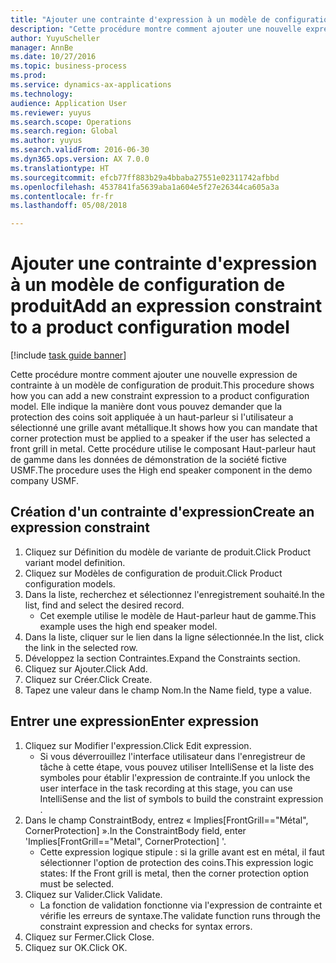 ```yaml
--- 
title: "Ajouter une contrainte d'expression à un modèle de configuration de produit"
description: "Cette procédure montre comment ajouter une nouvelle expression de contrainte à un modèle de configuration de produit."
author: YuyuScheller
manager: AnnBe
ms.date: 10/27/2016
ms.topic: business-process
ms.prod: 
ms.service: dynamics-ax-applications
ms.technology: 
audience: Application User
ms.reviewer: yuyus
ms.search.scope: Operations
ms.search.region: Global
ms.author: yuyus
ms.search.validFrom: 2016-06-30
ms.dyn365.ops.version: AX 7.0.0
ms.translationtype: HT
ms.sourcegitcommit: efcb77ff883b29a4bbaba27551e02311742afbbd
ms.openlocfilehash: 4537841fa5639aba1a604e5f27e26344ca605a3a
ms.contentlocale: fr-fr
ms.lasthandoff: 05/08/2018

---
```

# <a name="add-an-expression-constraint-to-a-product-configuration-model"></a><span data-ttu-id="03252-103">Ajouter une contrainte d'expression à un modèle de configuration de produit</span><span class="sxs-lookup"><span data-stu-id="03252-103">Add an expression constraint to a product configuration model</span></span>

[!include [task guide banner](../../includes/task-guide-banner.md)]

<span data-ttu-id="03252-104">Cette procédure montre comment ajouter une nouvelle expression de contrainte à un modèle de configuration de produit.</span><span class="sxs-lookup"><span data-stu-id="03252-104">This procedure shows how you can add a new constraint expression to a product configuration model.</span></span> <span data-ttu-id="03252-105">Elle indique la manière dont vous pouvez demander que la protection des coins soit appliquée à un haut-parleur si l'utilisateur a sélectionné une grille avant métallique.</span><span class="sxs-lookup"><span data-stu-id="03252-105">It shows how you can mandate that corner protection must be applied to a speaker if the user has selected a front grill in metal.</span></span> <span data-ttu-id="03252-106">Cette procédure utilise le composant Haut-parleur haut de gamme dans les données de démonstration de la société fictive USMF.</span><span class="sxs-lookup"><span data-stu-id="03252-106">The procedure uses the High end speaker component in the demo company USMF.</span></span>


## <a name="create-an-expression-constraint"></a><span data-ttu-id="03252-107">Création d'un contrainte d'expression</span><span class="sxs-lookup"><span data-stu-id="03252-107">Create an expression constraint</span></span>
1. <span data-ttu-id="03252-108">Cliquez sur Définition du modèle de variante de produit.</span><span class="sxs-lookup"><span data-stu-id="03252-108">Click Product variant model definition.</span></span>
2. <span data-ttu-id="03252-109">Cliquez sur Modèles de configuration de produit.</span><span class="sxs-lookup"><span data-stu-id="03252-109">Click Product configuration models.</span></span>
3. <span data-ttu-id="03252-110">Dans la liste, recherchez et sélectionnez l'enregistrement souhaité.</span><span class="sxs-lookup"><span data-stu-id="03252-110">In the list, find and select the desired record.</span></span>
    * <span data-ttu-id="03252-111">Cet exemple utilise le modèle de Haut-parleur haut de gamme.</span><span class="sxs-lookup"><span data-stu-id="03252-111">This example uses the high end speaker model.</span></span>  
4. <span data-ttu-id="03252-112">Dans la liste, cliquer sur le lien dans la ligne sélectionnée.</span><span class="sxs-lookup"><span data-stu-id="03252-112">In the list, click the link in the selected row.</span></span>
5. <span data-ttu-id="03252-113">Développez la section Contraintes.</span><span class="sxs-lookup"><span data-stu-id="03252-113">Expand the Constraints section.</span></span>
6. <span data-ttu-id="03252-114">Cliquez sur Ajouter.</span><span class="sxs-lookup"><span data-stu-id="03252-114">Click Add.</span></span>
7. <span data-ttu-id="03252-115">Cliquez sur Créer.</span><span class="sxs-lookup"><span data-stu-id="03252-115">Click Create.</span></span>
8. <span data-ttu-id="03252-116">Tapez une valeur dans le champ Nom.</span><span class="sxs-lookup"><span data-stu-id="03252-116">In the Name field, type a value.</span></span>

## <a name="enter-expression"></a><span data-ttu-id="03252-117">Entrer une expression</span><span class="sxs-lookup"><span data-stu-id="03252-117">Enter expression</span></span>
1. <span data-ttu-id="03252-118">Cliquez sur Modifier l'expression.</span><span class="sxs-lookup"><span data-stu-id="03252-118">Click Edit expression.</span></span>
    * <span data-ttu-id="03252-119">Si vous déverrouillez l'interface utilisateur dans l'enregistreur de tâche à cette étape, vous pouvez utiliser IntelliSense et la liste des symboles pour établir l'expression de contrainte.</span><span class="sxs-lookup"><span data-stu-id="03252-119">If you unlock the user interface in the task recording at this stage, you can use IntelliSense and the list of symbols to build the constraint expression .</span></span>  
2. <span data-ttu-id="03252-120">Dans le champ ConstraintBody, entrez « Implies[FrontGrill=="Métal", CornerProtection] ».</span><span class="sxs-lookup"><span data-stu-id="03252-120">In the ConstraintBody field, enter 'Implies[FrontGrill=="Metal", CornerProtection] '.</span></span>
    * <span data-ttu-id="03252-121">Cette expression logique stipule : si la grille avant est en métal, il faut sélectionner l'option de protection des coins.</span><span class="sxs-lookup"><span data-stu-id="03252-121">This expression logic states: If the Front grill is  metal, then the corner protection option must be selected.</span></span>  
3. <span data-ttu-id="03252-122">Cliquez sur Valider.</span><span class="sxs-lookup"><span data-stu-id="03252-122">Click Validate.</span></span>
    * <span data-ttu-id="03252-123">La fonction de validation fonctionne via l'expression de contrainte et vérifie les erreurs de syntaxe.</span><span class="sxs-lookup"><span data-stu-id="03252-123">The validate function runs through the constraint expression and checks for syntax errors.</span></span>  
4. <span data-ttu-id="03252-124">Cliquez sur Fermer.</span><span class="sxs-lookup"><span data-stu-id="03252-124">Click Close.</span></span>
5. <span data-ttu-id="03252-125">Cliquez sur OK.</span><span class="sxs-lookup"><span data-stu-id="03252-125">Click OK.</span></span>


